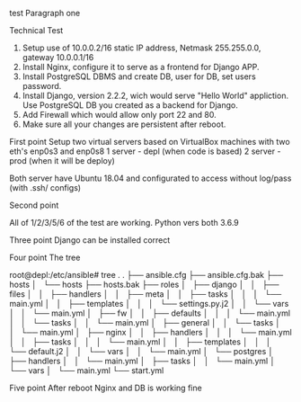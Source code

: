 test
Paragraph one

Technical Test

1.	Setup use of 10.0.0.2/16 static IP address, Netmask 255.255.0.0, gateway 10.0.0.1/16
2.	Install Nginx, configure it to serve as a frontend for Django APP.
3.	Install PostgreSQL DBMS and create DB, user for DB, set users password.
4.	Install Django, version 2.2.2, wich would serve "Hello World" appliction. Use PostgreSQL DB you created as a backend for Django.
5.	Add Firewall which would allow only port 22 and 80.
6.	Make sure all your changes are persistent after reboot.


First point
Setup two virtual servers based on VirtualBox machines with two eth's enp0s3 and enp0s8
1 server - depl (when code is based)
2 server - prod (when it will be deploy)

Both server have Ubuntu 18.04 and configurated to access without log/pass (with .ssh/ configs)

Second point

All of 1/2/3/5/6 of the test are working. Python vers both 3.6.9

Three point
Django can be installed correct

Four point
The tree

root@depl:/etc/ansible# tree .
.
├── ansible.cfg
├── ansible.cfg.bak
├── hosts
│   └── hosts
├── hosts.bak
├── roles
│   ├── django
│   │   ├── files
│   │   ├── handlers
│   │   ├── meta
│   │   ├── tasks
│   │   │   └── main.yml
│   │   ├── templates
│   │   │   └── settings.py.j2
│   │   └── vars
│   │       └── main.yml
│   ├── fw
│   │   ├── defaults
│   │   │   └── main.yml
│   │   └── tasks
│   │       └── main.yml
│   ├── general
│   │   └── tasks
│   │       └── main.yml
│   ├── nginx
│   │   ├── handlers
│   │   │   └── main.yml
│   │   ├── tasks
│   │   │   └── main.yml
│   │   ├── templates
│   │   │   └── default.j2
│   │   └── vars
│   │       └── main.yml
│   └── postgres
│       ├── handlers
│       │   └── main.yml
│       ├── tasks
│       │   └── main.yml
│       └── vars
│           └── main.yml
└── start.yml

Five point
After reboot Nginx and DB is working fine
